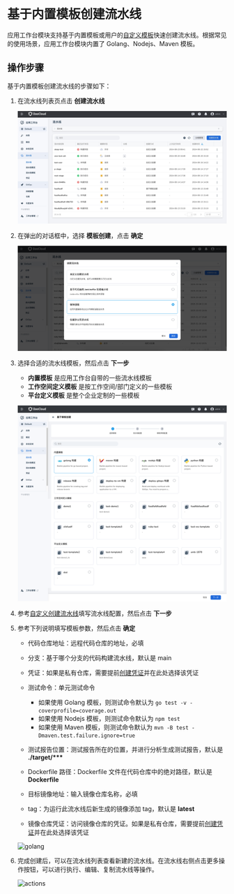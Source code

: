 # 基于内置模板创建流水线

应用工作台模块支持基于内置模板或用户的[自定义模板](../template/custom-template.md)快速创建流水线。根据常见的使用场景，应用工作台模块内置了 Golang、Nodejs、Maven 模板。

## 操作步骤

基于内置模板创建流水线的步骤如下：

1. 在流水线列表页点击 __创建流水线__

    ![click-create](../../../images/pipe-cust01.jpg)

2. 在弹出的对话框中，选择 __模板创建__，点击 __确定__

    ![select-type](../../../images/template01.png)

3. 选择合适的流水线模板，然后点击 __下一步__

    - __内置模板__ 是应用工作台自带的一些流水线模板
    - __工作空间定义模板__ 是按工作空间/部门定义的一些模板
    - __平台定义模板__ 是整个企业定制的一些模板

    ![选择模板](../../../images/template02.png)

4. 参考[自定义创建流水线](custom.md)填写流水线配置，然后点击 __下一步__

5. 参考下列说明填写模板参数，然后点击 __确定__

    - 代码仓库地址：远程代码仓库的地址，必填
    - 分支：基于哪个分支的代码构建流水线，默认是 main
    - 凭证：如果是私有仓库，需要提前[创建凭证](../credential.md)并在此处选择该凭证
    - 测试命令：单元测试命令

        - 如果使用 Golang 模板，则测试命令默认为 `go test -v -coverprofile=coverage.out`
        - 如果使用 Nodejs 模板，则测试命令默认为 `npm test`
        - 如果使用 Maven 模板，则测试命令默认为 `mvn -B test -Dmaven.test.failure.ignore=true`

    - 测试报告位置：测试报告所在的位置，并进行分析生成测试报告，默认是 __./target/***__
    - Dockerfile 路径：Dockerfile 文件在代码仓库中的绝对路径，默认是 __Dockerfile__
    - 目标镜像地址：输入镜像仓库名称，必填
    - tag：为运行此流水线后新生成的镜像添加 tag，默认是 __latest__
    - 镜像仓库凭证：访问镜像仓库的凭证。如果是私有仓库，需要提前[创建凭证](../credential.md)并在此处选择该凭证

    ![golang](https://docs.daocloud.io/daocloud-docs-images/docs/zh/docs/amamba/images/golang.png)

6. 完成创建后，可以在流水线列表查看新建的流水线。在流水线右侧点击更多操作按钮，可以进行执行、编辑、复制流水线等操作。

    ![actions](https://docs.daocloud.io/daocloud-docs-images/docs/amamba/images/template03.png)
